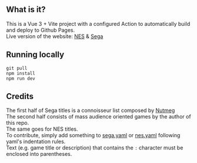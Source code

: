 ## What is it?
This is a Vue 3 + Vite project with a configured Action to automatically build and deploy to Github Pages.\
Live version of the website: [NES](https://bestercode.github.io/#/nes) & [Sega](https://bestercode.github.io/#/sega)

## Running locally
```console
git pull
npm install
npm run dev
```

## Credits
The first half of Sega titles is a connoisseur list composed by [Nutmeg](https://rpgcodex.net/forums/members/nutmeg.16903/)\
The second half consists of mass audience oriented games by the author of this repo.\
The same goes for NES titles.\
To contribute, simply add something to [sega.yaml](https://github.com/BesterCode/bestercode.github.io/blob/master/src/assets/sega.yaml) or [nes.yaml](https://github.com/BesterCode/bestercode.github.io/blob/master/src/assets/nes.yaml) following yaml's indentation rules.\
Text (e.g. game title or description) that contains the `:` character must be enclosed into parentheses.
